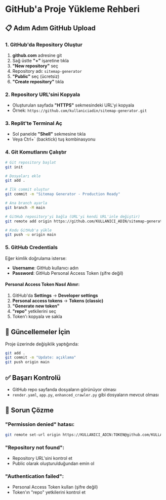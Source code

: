 # GitHub'a Proje Yükleme Rehberi

## 📋 Adım Adım GitHub Upload

### 1. GitHub'da Repository Oluştur
1. **github.com** adresine git
2. Sağ üstte **"+"** işaretine tıkla
3. **"New repository"** seç
4. Repository adı: `sitemap-generator`
5. **"Public"** seç (ücretsiz)
6. **"Create repository"** tıkla

### 2. Repository URL'sini Kopyala
- Oluşturulan sayfada **"HTTPS"** sekmesindeki URL'yi kopyala
- Örnek: `https://github.com/kullaniciadin/sitemap-generator.git`

### 3. Replit'te Terminal Aç
- Sol panelde **"Shell"** sekmesine tıkla
- Veya Ctrl+` (backtick) tuş kombinasyonu

### 4. Git Komutlarını Çalıştır

```bash
# Git repository başlat
git init

# Dosyaları ekle
git add .

# İlk commit oluştur
git commit -m "Sitemap Generator - Production Ready"

# Ana branch ayarla
git branch -M main

# GitHub repository'yi bağla (URL'yi kendi URL'inle değiştir)
git remote add origin https://github.com/KULLANICI_ADIN/sitemap-generator.git

# Kodu GitHub'a yükle
git push -u origin main
```

### 5. GitHub Credentials
Eğer kimlik doğrulama isterse:
- **Username**: GitHub kullanıcı adın
- **Password**: GitHub Personal Access Token (şifre değil)

#### Personal Access Token Nasıl Alınır:
1. GitHub'da **Settings** → **Developer settings**
2. **Personal access tokens** → **Tokens (classic)**
3. **"Generate new token"**
4. **"repo"** yetkilerini seç
5. Token'ı kopyala ve sakla

## 🔄 Güncellemeler İçin

Proje üzerinde değişiklik yaptığında:
```bash
git add .
git commit -m "Update: açıklama"
git push origin main
```

## ✅ Başarı Kontrolü
- GitHub repo sayfanda dosyaların görünüyor olması
- `render.yaml`, `app.py`, `enhanced_crawler.py` gibi dosyaların mevcut olması

## 🚨 Sorun Çözme

### "Permission denied" hatası:
```bash
git remote set-url origin https://KULLANICI_ADIN:TOKEN@github.com/KULLANICI_ADIN/sitemap-generator.git
```

### "Repository not found":
- Repository URL'sini kontrol et
- Public olarak oluşturulduğundan emin ol

### "Authentication failed":
- Personal Access Token kullan (şifre değil)
- Token'ın "repo" yetkilerini kontrol et